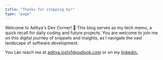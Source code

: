 ```yaml
---
title: "Thanks for stopping by!"
type: "page"
---
```



Welcome to Aditya's Dev Corner! 🚀 This blog serves as my tech memo, a quick recall for daily coding and future projects.
You are welcome to join me on this digital journey of snippets and insights, as I navigate the vast landscape of software development.

You can reach me at aditya.joshi1@outlook.com or on my [linkedin.](https://www.linkedin.com/in/aditya-joshi-80340919/)
